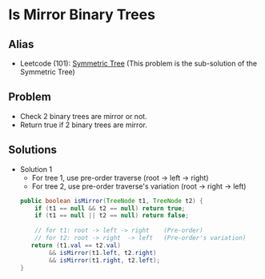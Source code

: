 # Is Mirror Binary Trees

## Alias
- Leetcode (101): [Symmetric Tree](https://leetcode.com/problems/symmetric-tree/) (This problem is the sub-solution of the Symmetric Tree)

## Problem
- Check 2 binary trees are mirror or not.
- Return true if 2 binary trees are mirror.

## Solutions
- Solution 1
  - For tree 1, use pre-order traverse             (root -> left -> right)
  - For tree 2, use pre-order traverse's variation (root -> right -> left)
  ```java
  public boolean isMirror(TreeNode t1, TreeNode t2) {
      if (t1 == null && t2 == null) return true;
      if (t1 == null || t2 == null) return false;
        
      // for t1: root -> left -> right    (Pre-order)
      // for t2: root -> right  -> left   (Pre-order's variation)
     return (t1.val == t2.val)
          && isMirror(t1.left, t2.right)
          && isMirror(t1.right, t2.left);   
  }
  ```
